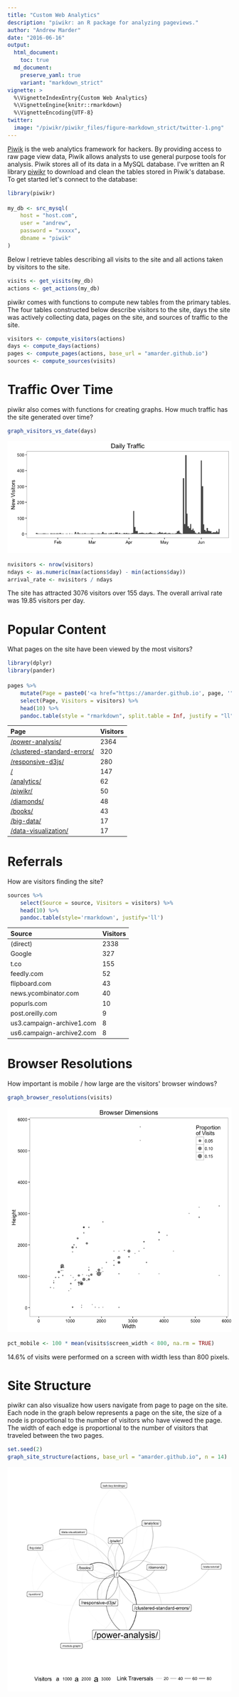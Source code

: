 ```yaml
---
title: "Custom Web Analytics"
description: "piwikr: an R package for analyzing pageviews."
author: "Andrew Marder"
date: "2016-06-16"
output:
  html_document:
    toc: true
  md_document:
    preserve_yaml: true
    variant: "markdown_strict"
vignette: >
  %\VignetteIndexEntry{Custom Web Analytics}
  %\VignetteEngine{knitr::rmarkdown}
  %\VignetteEncoding{UTF-8}
twitter:
  image: "/piwikr/piwikr_files/figure-markdown_strict/twitter-1.png"
---
```




[Piwik][piwik] is the web analytics framework for hackers. By providing access to raw page view data, Piwik allows analysts to use general purpose tools for analysis. Piwik stores all of its data in a MySQL database. I've written an R library [piwikr][piwikr] to download and clean the tables stored in Piwik's database. To get started let's connect to the database:


```r
library(piwikr)

my_db <- src_mysql(
    host = "host.com",
    user = "andrew",
    password = "xxxxx",
    dbname = "piwik"
)
```



Below I retrieve tables describing all visits to the site and all actions taken by visitors to the site.


```r
visits <- get_visits(my_db)
actions <- get_actions(my_db)
```

piwikr comes with functions to compute new tables from the primary tables. The four tables constructed below describe visitors to the site, days the site was actively collecting data, pages on the site, and sources of traffic to the site.


```r
visitors <- compute_visitors(actions)
days <- compute_days(actions)
pages <- compute_pages(actions, base_url = "amarder.github.io")
sources <- compute_sources(visits)
```

# Traffic Over Time

piwikr also comes with functions for creating graphs. How much traffic has the site generated over time?


```r
graph_visitors_vs_date(days)
```

![](piwikr_files/figure-markdown_strict/traffic-1.png)

```r
nvisitors <- nrow(visitors)
ndays <- as.numeric(max(actions$day) - min(actions$day))
arrival_rate <- nvisitors / ndays
```

The site has attracted 3076 visitors over 155 days. The overall arrival rate was 19.85 visitors per day.

# Popular Content

What pages on the site have been viewed by the most visitors?


```r
library(dplyr)
library(pander)

pages %>%
    mutate(Page = paste0('<a href="https://amarder.github.io', page, '">', page, "</a>")) %>%
    select(Page, Visitors = visitors) %>%
    head(10) %>%
    pandoc.table(style = "rmarkdown", split.table = Inf, justify = "ll")
```



| Page                                                                                           | Visitors   |
|:-----------------------------------------------------------------------------------------------|:-----------|
| <a href="https://amarder.github.io/power-analysis/">/power-analysis/</a>                       | 2364       |
| <a href="https://amarder.github.io/clustered-standard-errors/">/clustered-standard-errors/</a> | 320        |
| <a href="https://amarder.github.io/responsive-d3js/">/responsive-d3js/</a>                     | 280        |
| <a href="https://amarder.github.io/">/</a>                                                     | 147        |
| <a href="https://amarder.github.io/analytics/">/analytics/</a>                                 | 62         |
| <a href="https://amarder.github.io/piwikr/">/piwikr/</a>                                       | 50         |
| <a href="https://amarder.github.io/diamonds/">/diamonds/</a>                                   | 48         |
| <a href="https://amarder.github.io/books/">/books/</a>                                         | 43         |
| <a href="https://amarder.github.io/big-data/">/big-data/</a>                                   | 17         |
| <a href="https://amarder.github.io/data-visualization/">/data-visualization/</a>               | 17         |

# Referrals

How are visitors finding the site?


```r
sources %>%
    select(Source = source, Visitors = visitors) %>%
    head(10) %>%
    pandoc.table(style='rmarkdown', justify='ll')
```



| Source                    | Visitors   |
|:--------------------------|:-----------|
| (direct)                  | 2338       |
| Google                    | 327        |
| t.co                      | 155        |
| feedly.com                | 52         |
| flipboard.com             | 43         |
| news.ycombinator.com      | 40         |
| popurls.com               | 10         |
| post.oreilly.com          | 9          |
| us3.campaign-archive1.com | 8          |
| us6.campaign-archive2.com | 8          |

# Browser Resolutions

How important is mobile / how large are the visitors' browser windows?


```r
graph_browser_resolutions(visits)
```

![](piwikr_files/figure-markdown_strict/resolutions-1.png)

```r
pct_mobile <- 100 * mean(visits$screen_width < 800, na.rm = TRUE)
```

14.6% of visits were performed on a screen with width less than 800 pixels.

# Site Structure

piwikr can also visualize how users navigate from page to page on the site. Each node in the graph below represents a page on the site, the size of a node is proportional to the number of visitors who have viewed the page. The width of each edge is proportional to the number of visitors that traveled between the two pages.


```r
set.seed(2)
graph_site_structure(actions, base_url = "amarder.github.io", n = 14)
```

![](piwikr_files/figure-markdown_strict/structure-1.png)



[piwik]: http://piwik.org/
[piwikr]: https://github.com/amarder/piwikr

